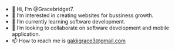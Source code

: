 - 👋 Hi, I’m @Gracebridget7.
- 👀 I’m interested in creating websites for bussiness growth.
- 🌱 I’m currently learning software development.
- 💞️ I’m looking to collaborate on software development and mobile application.
- 📫 How to reach me is gakiigrace3@gmail.com

<!---
Gracebridget7/Gracebridget7 is a ✨ special ✨ repository because its `README.md` (this file) appears on your GitHub profile.
You can click the Preview link to take a look at your changes.
--->
